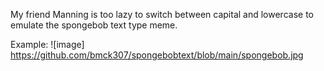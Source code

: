 My friend Manning is too lazy to switch between capital and lowercase to emulate the spongebob text type meme.

Example:
![image] https://github.com/bmck307/spongebobtext/blob/main/spongebob.jpg
